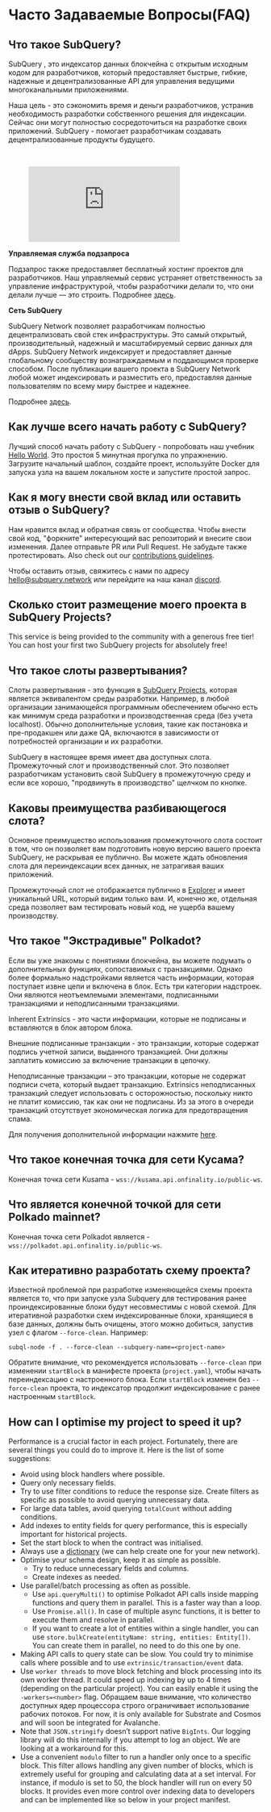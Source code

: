 # Часто Задаваемые Вопросы(FAQ)

## Что такое SubQuery?

SubQuery , это индексатор данных блокчейна с открытым исходным кодом для разработчиков, который предоставляет быстрые, гибкие, надежные и децентрализованные API для управления ведущими многоканальными приложениями.

Наша цель - это сэкономить время и деньги разработчиков, устранив необходимость разработки собственного решения для индексации. Сейчас они могут полностью сосредоточиться на разработке своих приложений. SubQuery - помогает разработчикам создавать децентрализованные продукты будущего.

<br/>
<figure class="video_container">
<iframe src="https://www.youtube.com/embed/gCpVz_mkWdo" title="Представляем сеть SubQuery" frameborder="0" allow="accelerometer; autoplay; clipboard-write; encrypted-media; gyroscope; picture-in-picture" allowfullscree="true"></iframe>
</figure>

**Управляемая служба подзапроса**

Подзапрос также предоставляет бесплатный хостинг проектов для разработчиков. Наш управляемый сервис устраняет ответственность за управление инфраструктурой, чтобы разработчики делали то, что они делали лучше — это строить. Подробнее [здесь](/run_publish/publish.md).

**Сеть SubQuery**

SubQuery Network позволяет разработчикам полностью децентрализовать свой стек инфраструктуры. Это самый открытый, производительный, надежный и масштабируемый сервис данных для dApps. SubQuery Network индексирует и предоставляет данные глобальному сообществу вознаграждаемым и поддающимся проверке способом. После публикации вашего проекта в SubQuery Network любой может индексировать и разместить его, предоставляя данные пользователям по всему миру быстрее и надежнее.

Подробнее [здесь](/subquery_network/introduction.md).

## Как лучше всего начать работу с SubQuery?

Лучший способ начать работу с SubQuery - попробовать наш учебник [Hello World](/assets/pdf/Hello_World_Lab.pdf). Это простоя 5 минутная прогулка по упражнению. Загрузите начальный шаблон, создайте проект, используйте Docker для запуска узла на вашем локальном хосте и запустите простой запрос.

## Как я могу внести свой вклад или оставить отзыв о SubQuery?

Нам нравится вклад и обратная связь от сообщества. Чтобы внести свой код, "форкните" интересующий вас репозиторий и внесите свои изменения. Далее отправьте PR или Pull Request. Не забудьте также протестировать. Also check out our [contributions guidelines](../miscellaneous/contributing.html).

Чтобы оставить отзыв, свяжитесь с нами по адресу hello@subquery.network или перейдите на наш канал [discord](https://discord.com/invite/78zg8aBSMG).

## Сколько стоит размещение моего проекта в SubQuery Projects?

This service is being provided to the community with a generous free tier! You can host your first two SubQuery projects for absolutely free!

## Что такое слоты развертывания?

Слоты развертывания - это функция в [SubQuery Projects](https://project.subquery.network), которая является эквивалентом среды разработки. Например, в любой организации занимающейся программным обеспечением обычно есть как минимум среда разработки и производственная среда (без учета localhost). Обычно дополнительные условия, такие как постановка и пре-продакшен или даже QA, включаются в зависимости от потребностей организации и их разработки.

SubQuery в настоящее время имеет два доступных слота. Промежуточный слот и производственный слот. Это позволяет разработчикам установить свой SubQuery в промежуточную среду и если все хорошо, "продвинуть в производство" щелчком по кнопке.

## Каковы преимущества разбивающегося слота?

Основное преимущество использования промежуточного слота состоит в том, что он позволяет вам подготовить новую версию вашего проекта SubQuery, не раскрывая ее публично. Вы можете ждать обновления слота для переиндексации всех данных, не затрагивая ваших приложений.

Промежуточный слот не отображается публично в [Explorer](https://explorer.subquery.network/) и имеет уникальный URL, который видим только вам. И, конечно же, отдельная среда позволяет вам тестировать новый код, не ущерба вашему производству.

## Что такое "Экстрадивые" Polkadot?

Если вы уже знакомы с понятиями блокчейна, вы можете подумать о дополнительных функциях, сопоставимых с транзакциями. Однако более формально надстройками является часть информации, которая поступает извне цепи и включена в блок. Есть три категории надстроек. Они являются неотъемлемыми элементами, подписанными транзакциями и неподписанными транзакциями.

Inherent Extrinsics - это части информации, которые не подписаны и вставляются в блок автором блока.

Внешние подписанные транзакции - это транзакции, которые содержат подпись учетной записи, выданного транзакцией. Они должны заплатить комиссию за включение транзакции в цепочку.

Неподписанные транзакции – это транзакции, которые не содержат подписи счета, который выдает транзакцию. Extrinsics неподписанных транзакций следует использовать с осторожностью, поскольку никто не платит комиссию, так как они не подписаны. Из за этого в очереди транзакций отсутствует экономическая логика для предотвращения спама.

Для получения дополнительной информации нажмите [here](https://substrate.dev/docs/en/knowledgebase/learn-substrate/extrinsics).

## Что такое конечная точка для сети Кусама?

Конечная точка сети Kusama - `wss://kusama.api.onfinality.io/public-ws`.

## Что является конечной точкой для сети Polkado mainnet?

Конечная точка сети Polkadot является - `wss://polkadot.api.onfinality.io/public-ws`.

## Как итеративно разработать схему проекта?

Известной проблемой при разработке изменяющейся схемы проекта является то, что при запуске узла Subquery для тестирования ранее проиндексированные блоки будут несовместимы с новой схемой. Для итеративной разработки схем индексированные блоки, хранящиеся в базе данных, должны быть очищены, этого можно добиться, запустив узел с флагом `--force-clean`. Например:

```shell
subql-node -f . --force-clean --subquery-name=<project-name>
```

Обратите внимание, что рекомендуется использовать `--force-clean` при изменении `startBlock` в манифесте проекта (`project.yaml`), чтобы начать переиндексацию с настроенного блока. Если `startBlock` изменен без `--force-clean` проекта, то индексатор продолжит индексирование с ранее настроенным `startBlock`.

## How can I optimise my project to speed it up?

Performance is a crucial factor in each project. Fortunately, there are several things you could do to improve it. Here is the list of some suggestions:

- Avoid using block handlers where possible.
- Query only necessary fields.
- Try to use filter conditions to reduce the response size. Create filters as specific as possible to avoid querying unnecessary data.
- For large data tables, avoid querying `totalCount` without adding conditions.
- Add indexes to entity fields for query performance, this is especially important for historical projects.
- Set the start block to when the contract was initialised.
- Always use a [dictionary](../tutorials_examples/dictionary.html#how-does-a-subquery-dictionary-work) (we can help create one for your new network).
- Optimise your schema design, keep it as simple as possible.
  - Try to reduce unnecessary fields and columns.
  - Create indexes as needed.
- Use parallel/batch processing as often as possible.
  - Use `api.queryMulti()` to optimise Polkadot API calls inside mapping functions and query them in parallel. This is a faster way than a loop.
  - Use `Promise.all()`. In case of multiple async functions, it is better to execute them and resolve in parallel.
  - If you want to create a lot of entities within a single handler, you can use `store.bulkCreate(entityName: string, entities: Entity[])`. You can create them in parallel, no need to do this one by one.
- Making API calls to query state can be slow. You could try to minimise calls where possible and to use `extrinsic/transaction/event` data.
- Use `worker threads` to move block fetching and block processing into its own worker thread. It could speed up indexing by up to 4 times (depending on the particular project). You can easily enable it using the `-workers=<number>` flag. Обращаем ваше внимание, что количество доступных ядер процессора строго ограничивает использование рабочих потоков. For now, it is only available for Substrate and Cosmos and will soon be integrated for Avalanche.
- Note that `JSON.stringify` doesn’t support native `BigInts`. Our logging library will do this internally if you attempt to log an object. We are looking at a workaround for this.
- Use a convenient `modulo` filter to run a handler only once to a specific block. This filter allows handling any given number of blocks, which is extremely useful for grouping and calculating data at a set interval. For instance, if modulo is set to 50, the block handler will run on every 50 blocks. It provides even more control over indexing data to developers and can be implemented like so below in your project manifest.
